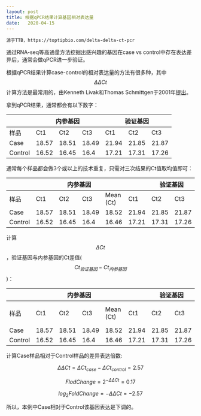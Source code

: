 ```yaml
---
layout: post
title: 根据qPCR结果计算基因相对表达量
date:   2020-04-15
---
```


```
源于TTB，https://toptipbio.com/delta-delta-ct-pcr
```

通过RNA-seq等高通量方法挖掘出感兴趣的基因在case vs control中存在表达差异后，通常会做qPCR进一步验证。

根据qPCR结果计算case-control的相对表达量的方法有很多种，其中 $$ \Delta\Delta Ct $$ 计算方法是最常用的，由Kenneth Livak和Thomas Schmittgen于2001年[提出](https://doi.org/10.1006/meth.2001.1262)。

拿到qPCR结果，通常都会有以下数字：
<table>
    <thead>
        <tr>
            <th> </th>
            <th colspan = "3">内参基因</th>
            <th colspan = "3">验证基因</th>
        </tr>
    </thead>
    <tbody>
        <tr>
            <td>样品</td>
            <td>Ct1</td>
            <td>Ct2</td>
			<td>Ct3</td>
			<td>Ct1</td>
			<td>Ct2</td>
			<td>Ct3</td>
        </tr>
        <tr>
            <td>Case</td>
            <td>18.57</td>
            <td>18.51</td>
			<td>18.49</td>
			<td>21.94</td>
			<td>21.85</td>
			<td>21.87</td>
        </tr>
        <tr>
            <td>Control</td>
            <td>16.52</td>
            <td>16.45</td>
			<td>16.4</td>
			<td>17.21</td>
			<td>17.31</td>
			<td>17.26</td>
        </tr>
    </tbody>
</table>

通常每个样品都会做3个或以上的技术重复，只需对三次结果的Ct值取均值即可：
<table>
    <thead>
        <tr>
            <th> </th>
            <th colspan = "4">内参基因</th>
            <th colspan = "4">验证基因</th>
        </tr>
    </thead>
    <tbody>
        <tr>
            <td>样品</td>
            <td>Ct1</td>
            <td>Ct2</td>
            <td>Ct3</td>
			<td>Mean (Ct)</td>
            <td>Ct1</td>
            <td>Ct2</td>
            <td>Ct3</td>
			<td>Mean (Ct)</td>
        </tr>
        <tr>
            <td>Case</td>
            <td>18.57</td>
            <td>18.51</td>
            <td>18.49</td>
			<td>18.52</td>
            <td>21.94</td>
            <td>21.85</td>
            <td>21.87</td>
			<td>21.89</td>
        </tr>
        <tr>
            <td>Control</td>
            <td>16.52</td>
            <td>16.45</td>
            <td>16.4</td>
			<td>16.46</td>
            <td>17.21</td>
            <td>17.31</td>
            <td>17.26</td>
			<td>17.26</td>
        </tr>
    </tbody>
</table>

计算 $$ \Delta Ct $$，验证基因与内参基因的Ct差值($$ Ct_{验证基因} - Ct_{内参基因} $$)：
<table>
    <thead>
        <tr>
            <th> </th>
            <th colspan = "4">内参基因</th>
            <th colspan = "4">验证基因</th>
        </tr>
    </thead>
    <tbody>
        <tr>
            <td>样品</td>
            <td>Ct1</td>
            <td>Ct2</td>
            <td>Ct3</td>
            <td>Mean (Ct)</td>
            <td>Ct1</td>
            <td>Ct2</td>
            <td>Ct3</td>
            <td>Mean (Ct)</td>
			<td>$$ \Delta Ct $$</td>
        </tr>
        <tr>
            <td>Case</td>
            <td>18.57</td>
            <td>18.51</td>
            <td>18.49</td>
            <td>18.52</td>
            <td>21.94</td>
            <td>21.85</td>
            <td>21.87</td>
            <td>21.89</td>
			<td>3.37</td>
        </tr>
        <tr>
            <td>Control</td>
            <td>16.52</td>
            <td>16.45</td>
            <td>16.4</td>
            <td>16.46</td>
            <td>17.21</td>
            <td>17.31</td>
            <td>17.26</td>
            <td>17.26</td>
			<td>0.8</td>
        </tr>
    </tbody>
</table>

计算Case样品相对于Control样品的差异表达倍数:

$$ \Delta\Delta Ct = \Delta Ct_{case} - \Delta Ct_{control} = 2.57 $$

$$ FlodChange = 2^{-\Delta\Delta Ct} = 0.17 $$

$$ log_{2}FoldChange = - \Delta\Delta Ct = -2.57 $$

所以，本例中Case相对于Control该基因表达是下调的。
